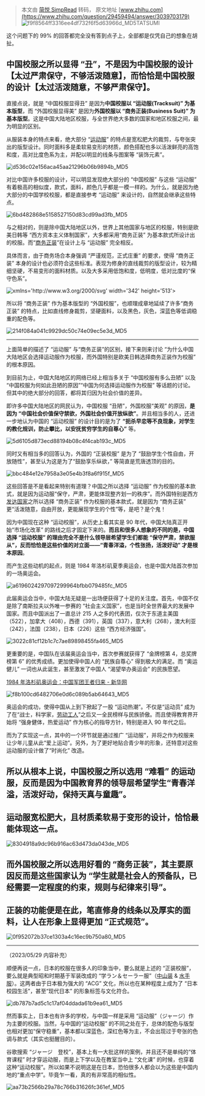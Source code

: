 > 本文由 [简悦 SimpRead](http://ksria.com/simpread/) 转码， 原文地址 [www.zhihu.com](https://www.zhihu.com/question/29459494/answer/3039703179) ![f9f8564ff3316ee4df732f6f5d63966d_MD5](../assets/f9f8564ff3316ee4df732f6f5d63966d_MD5.png)TATSUMI

这个问题下的 99% 的回答都完全没有答到点子上，全部都是仅凭自己的想象在胡扯。

中国校服之所以显得 “丑”，不是因为中国校服的设计【太过严肃保守，不够活泼随意】，而恰恰是中国校服的设计【太过活泼随意，不够严肃保守】。
--------------------------------------------------------------------

直接点说，就是 “中国校服显得丑” 是因为**中国校服以 “运动服(Tracksuit)” 为基本版型**，而 “外国校服显得美” 是因为**外国校服以 “商务正装(Business Suit)” 为基本版型**。这是中国大陆地区校服，与全世界绝大多数的国家和地区校服之间，最为明显的区别。

从服装本身的特点来看，绝大部分 “[运动服](https://www.zhihu.com/search?q=%E8%BF%90%E5%8A%A8%E6%9C%8D&search_source=Entity&hybrid_search_source=Entity&hybrid_search_extra=%7B%22sourceType%22%3A%22answer%22%2C%22sourceId%22%3A3039703179%7D)” 的特点是宽松肥大的裁剪，与夸张突出的版型设计。同时面料多是柔软易变形的材质，颜色搭配也多以活泼鲜亮的高饱和度，高对比度色系为主，并配以明显的线条与图案等 “装饰元素”。

![d536c02e156aca45aa21296b06b9894b_MD5](../assets/d536c02e156aca45aa21296b06b9894b_MD5.png)

对比中国许多校服的设计，可以明显发现绝大部分的 “中国校服” 与这些 “运动服” 有着极高的相似度，款式，面料，颜色几乎都是一模一样的。为什么，就是因为绝大部分的中国学校校服，都是直接参考 “运动服” 来设计的，自然就会继承这些特点。

![6bd482868e5158527150d83cd99ad3fb_MD5](../assets/6bd482868e5158527150d83cd99ad3fb_MD5.png)

与之相对的，则是除中国大陆地区以外，世界上其他国家与地区的校服，特别是欧美日韩等 “西方资本主义体制国家”，大多都采用“商务正装” 为基本款式所设计出的校服。而“[商务正装](https://www.zhihu.com/search?q=%E5%95%86%E5%8A%A1%E6%AD%A3%E8%A3%85&search_source=Entity&hybrid_search_source=Entity&hybrid_search_extra=%7B%22sourceType%22%3A%22answer%22%2C%22sourceId%22%3A3039703179%7D)”在设计上与 “运动服” 完全相反。

具体而言，由于商务场合本身强调 “严谨规范，正式庄重” 的要求，使得 “商务正装” 本身的设计也必须符合这些标准。表现为修身的直线裁剪的版型设计，较为精细坚硬，不易变形的面料材质。以及大多采用低饱和度，低明度，低对比度的“保守色系”。

![xmlns='http://www.w3.org/2000/svg' width='342' height='513'></svg>](../assets/7dbb377b4417525ab5bb6c0dc00e27c6_MD5.png)

所以将 “商务正装” 作为基本版型的 “外国校服”，也顺理成章地延续了许多“商务正装” 的特点，比如直线修身裁剪，坚硬面料，以及黑色，灰色，深蓝色等低调稳重的配色等。

![214f084a041c9929dc50c74e09ec5e3d_MD5](../assets/214f084a041c9929dc50c74e09ec5e3d_MD5.png)

* * *

上面简单的描述了 “运动服” 与“商务正装”的区别，接下来则来讨论 “为什么中国大陆地区会选择运动服作为校服，而外国特别是欧美日韩选择商务正装作为校服” 的根本原因。

到目前为止，中国大陆地区的网络已经上相当多关于 “中国校服有多么丑陋” 以及 “中国校服为何如此丑陋的原因”“中国为何选择运动服作为校服” 等话题的讨论。但其中的绝大部分的回答，都将其归因为社会价值的差异。

即许多中国大陆地区的网民认为，中国校服 “丑陋”，外国校服“美观” 的原因，**是因为 “中国社会价值保守禁欲，外国社会价值开放纵欲”**。并且相当多的人，还进一步地认为中国的 “运动校服” 的设计目的是为了 **“扼杀早恋等不良现象，对学生的教化规训，防止攀比，以安抚贫穷学生的自尊心”** 等。

![5d6105d873ecd88194b08c4f4cab193c_MD5](../assets/5d6105d873ecd88194b08c4f4cab193c_MD5.png)

同时又有相当多的回答认为，外国的 “正装校服” 是为了 “鼓励学生个性自由，开放随性”，甚至认为这是为了“鼓励享乐纵欲，” 等简直是荒唐透顶的目的。

![bbc484e12e7958a3e05e4b3f8a6f915f_MD5](../assets/bbc484e12e7958a3e05e4b3f8a6f915f_MD5.png)

这些回答是不是看起来特别有道理？中国之所以选择 “运动服” 作为校服的基本款式，就是因为运动服“保守，严肃，更能体现整齐划一的秩序”。而外国特别是西方[发达国家](https://www.zhihu.com/search?q=%E5%8F%91%E8%BE%BE%E5%9B%BD%E5%AE%B6&search_source=Entity&hybrid_search_source=Entity&hybrid_search_extra=%7B%22sourceType%22%3A%22answer%22%2C%22sourceId%22%3A3039703179%7D)之所以选择 “商务正装” 作为校服的基本款式，就是因为 “商务正装” 更“活泼随意，自由开放，更能展现学生的个性”等，是吧？是个鬼！

因为中国现在这种 “运动校服”，从历史上看其实是 90 年代，中国大陆真正开始“市场化改革” 的路线之后才固定下来的。**而且和很多人想象的不同的是，中国选择 “运动校服” 的理由完全不是什么领导层希望学生们都能 “保守严肃，禁欲服从”，反而恰恰是这些价值的对立面——“青春洋溢，个性张扬，活泼好动” 才是根本原因**。

而产生这些动机的起点，则是 1984 年洛杉矶夏季奥运会，也是中国大陆首次参加的一场奥运会。

![a6196024297097299964bfbb079485fc_MD5](../assets/a6196024297097299964bfbb079485fc_MD5.png)

此届奥运会当中，中国大陆无疑是一出场便获得了十足的关注度。首先，中国不仅是除了南斯拉夫以外唯一参赛的 “社会主义国家”，也是当时全世界最大的发展中国家。而且中国派出了一直总计 215 人之多的代表团，仅次于东道主美国（522），加拿大（408），西德（391），英国（337），意大利（268），澳大利亚（242），法国（238），日本（226）这些 “西方经济强国”。

![3022c81cf12b1c7c7ae89898455fa465_MD5](../assets/3022c81cf12b1c7c7ae89898455fa465_MD5.png)

更重要的是，中国队在该届奥运会当中，首次参赛就获得了 “金牌榜第 4，总奖牌榜第 6” 的优秀成绩。更加使得中国人的 “民族自尊心” 得到极大的满足。而 “奥运健儿” 一词也从此诞生，甚至激发了中国人 “渴望举办奥运会” 的民族愿望。

[1984 年洛杉矶奥运会：中国军团王者归来 - 新华网](https://link.zhihu.com/?target=http%3A//www.xinhuanet.com/sports/2021-06/29/c_1127605979.htm)

![f8b100cd6482706e0d6c089b5ab64643_MD5](../assets/f8b100cd6482706e0d6c089b5ab64643_MD5.png)

奥运会的成功，使得中国从上到下掀起了一股 “运动热潮”。不仅是“运动员” 成为了在“战士，科学家，[劳动工人](https://www.zhihu.com/search?q=%E5%8A%B3%E5%8A%A8%E5%B7%A5%E4%BA%BA&search_source=Entity&hybrid_search_source=Entity&hybrid_search_extra=%7B%22sourceType%22%3A%22answer%22%2C%22sourceId%22%3A3039703179%7D)”之后又一全民榜样与民族骄傲。而且使得教育界开始将 “强身健体，热爱运动” 作为核心的指导方针，特别是进入 90 年代之后。

而为了实现这一点，其中的一个环节就是通过推广 “运动服”，并将之作为校服来让少年儿童从此“爱上运动”。另外，为了更好地贴合青少年的形象，还特意对这些运动服的设计做了“时尚化” 改造。

所以从根本上说，中国校服之所以选用 “难看” 的运动服，反而是因为中国教育界的领导层希望学生“青春洋溢，活泼好动，保持天真与童趣”。
------------------------------------------------------------------

运动服宽松肥大，且材质柔软易于变形的设计，恰恰最能体现这一点。
-------------------------------

![8304918a9dc96b916ac63d473da043de_MD5](../assets/8304918a9dc96b916ac63d473da043de_MD5.png)

而外国校服之所以选用好看的 “商务正装”，其主要原因反而是这些国家认为 “学生就是社会人的预备队，已经需要一定程度的约束，规则与纪律来引导”。
-----------------------------------------------------------------------

正装的功能便是在此，笔直修身的线条以及厚实的面料，让人在形象上显得更加 “正式规范”。
-------------------------------------------

![0f952072b37ce1303a4c16ec9b750a80_MD5](../assets/0f952072b37ce1303a4c16ec9b750a80_MD5.png)

* * *

（2023/05/29 内容补充）

顺便再说一点，日本的校服在很多人的印象当中，要么就是上述的 “正装校服”，要么就是典型昭和时期基于军装改成的 “学ラン＆セーラー服”（[中山装](https://www.zhihu.com/search?q=%E4%B8%AD%E5%B1%B1%E8%A3%85&search_source=Entity&hybrid_search_source=Entity&hybrid_search_extra=%7B%22sourceType%22%3A%22answer%22%2C%22sourceId%22%3A3039703179%7D) & [水手服](https://www.zhihu.com/search?q=%E6%B0%B4%E6%89%8B%E6%9C%8D&search_source=Entity&hybrid_search_source=Entity&hybrid_search_extra=%7B%22sourceType%22%3A%22answer%22%2C%22sourceId%22%3A3039703179%7D)）。这两者由于日本极为强大的 “ACG” 文化，所以也在某种程度上成为了 “日本校园生活”，甚至“现代日本” 的形象标签与文化符合。

![db787b7ad5c1c17af04ddada61b9ea61_MD5](../assets/db787b7ad5c1c17af04ddada61b9ea61_MD5.png)

然而事实上，日本也有许多的学校，与中国一样是采用 “运动服”（ジャージ）作为主要的校服。当然，与中国的“运动校服” 的不同之处在于，总体的配色与版型也相对更加“保守稳重”，基本都以深蓝色，深红色等为主，不会出现过于夸张的色调与款式（其实也挺醒目的）。

谷歌搜索 “ジャージ　登校”，基本上有一大批这样的案例，并且还不是单纯的“体育课程” 时才穿运动服，而是上下学以及在教室当中上 “文化课” 的时候，也穿着这种“运动校服”。所以如果不说明这是在日本，恐怕很多人都会以为这些是中国内地的“重点中学”。毕竟乍一看，真的有非常高的相似性。

![aa73b2566b29a78c766b31626fc361ef_MD5](../assets/aa73b2566b29a78c766b31626fc361ef_MD5.png)